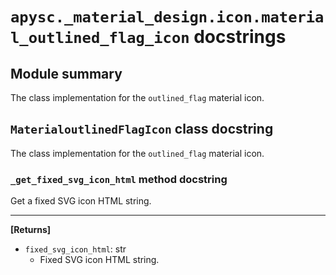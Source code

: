 # `apysc._material_design.icon.material_outlined_flag_icon` docstrings

## Module summary

The class implementation for the `outlined_flag` material icon.

## `MaterialoutlinedFlagIcon` class docstring

The class implementation for the `outlined_flag` material icon.

### `_get_fixed_svg_icon_html` method docstring

Get a fixed SVG icon HTML string.<hr>

**[Returns]**

- `fixed_svg_icon_html`: str
  - Fixed SVG icon HTML string.